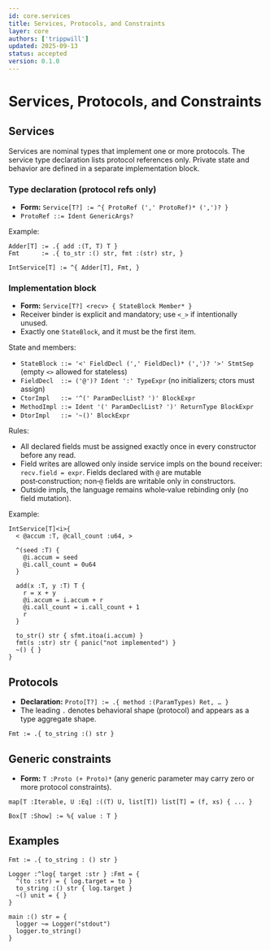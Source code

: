 ```yaml
---
id: core.services
title: Services, Protocols, and Constraints
layer: core
authors: ['trippwill']
updated: 2025-09-13
status: accepted
version: 0.1.0
---
```


# Services, Protocols, and Constraints

## Services

Services are nominal types that implement one or more protocols. The service type declaration lists protocol references only. Private state and behavior are defined in a separate implementation block.

### Type declaration (protocol refs only)
- **Form:** `Service[T?] := ^{ ProtoRef (',' ProtoRef)* (',')? }`
- `ProtoRef ::= Ident GenericArgs?`

Example:
```brim
Adder[T] := .{ add :(T, T) T }
Fmt      := .{ to_str :() str, fmt :(str) str, }

IntService[T] := ^{ Adder[T], Fmt, }
```

### Implementation block
- **Form:** `Service[T?] <recv> { StateBlock Member* }`
- Receiver binder is explicit and mandatory; use `<_>` if intentionally unused.
- Exactly one `StateBlock`, and it must be the first item.

State and members:
- `StateBlock ::= '<' FieldDecl (',' FieldDecl)* (',')? '>' StmtSep` (empty `<>` allowed for stateless)
- `FieldDecl  ::= ('@')? Ident ':' TypeExpr` (no initializers; ctors must assign)
- `CtorImpl   ::= '^(' ParamDeclList? ')' BlockExpr`
- `MethodImpl ::= Ident '(' ParamDeclList? ')' ReturnType BlockExpr`
- `DtorImpl   ::= '~()' BlockExpr`

Rules:
- All declared fields must be assigned exactly once in every constructor before any read.
- Field writes are allowed only inside service impls on the bound receiver: `recv.field = expr`. Fields declared with `@` are mutable post‑construction; non‑`@` fields are writable only in constructors.
- Outside impls, the language remains whole‑value rebinding only (no field mutation).

Example:
```brim
IntService[T]<i>{
  < @accum :T, @call_count :u64, >

  ^(seed :T) {
    @i.accum = seed
    @i.call_count = 0u64
  }

  add(x :T, y :T) T {
    r = x + y
    @i.accum = i.accum + r
    @i.call_count = i.call_count + 1
    r
  }

  to_str() str { sfmt.itoa(i.accum) }
  fmt(s :str) str { panic("not implemented") }
  ~() { }
}
```

## Protocols

- **Declaration:** `Proto[T?] := .{ method :(ParamTypes) Ret, … }`
- The leading `.` denotes behavioral shape (protocol) and appears as a type aggregate shape.

```brim
Fmt := .{ to_string :() str }
```

## Generic constraints

- **Form:** `T :Proto (+ Proto)*` (any generic parameter may carry zero or more protocol constraints).

```brim
map[T :Iterable, U :Eq] :((T) U, list[T]) list[T] = (f, xs) { ... }

Box[T :Show] := %{ value : T }
```


## Examples

```brim
Fmt := .{ to_string : () str }

Logger :^log{ target :str } :Fmt = {
  ^(to :str) = { log.target = to }
  to_string :() str { log.target }
  ~() unit = { }
}

main :() str = {
  logger ~= Logger("stdout")
  logger.to_string()
}
```
